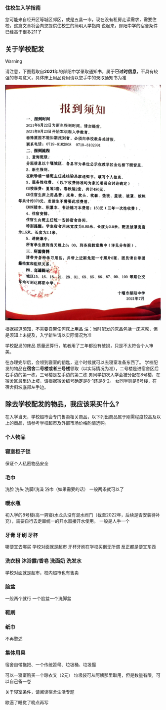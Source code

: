### 住校生入学指南

您可能来自经开区等城区郊区，或是五县一市，现在没有租房走读需求，需要住校，这篇文章将会向您提供住校生的简明入学指南
说起来，郧阳中学的宿舍条件已经高于很多211了

## 关于学校配发
> [!WARNING]
> 请注意，下图截取自**2021**年的郧阳中学录取通知书，属于**已过时信息**，不具有较强的参考意义，具体床上用品费用请以您手中的录取通知书为准

![报道须知](./notice.jpg)

根据报道须知，不需要自带任何床上用品
注：当时配发的床品包括一床凉席，但是须知上未提及，入学新生请以实际情况为准

学校配发的床品 质量还算行，笔者用了三年都没有破损，只是不太符合个人审美。


在办理完毕后，会领到寝室的钥匙，这个时候就可以去寝室准备东西了。
学校配发的物品在**宿舍二号楼或者三号楼**领取（以实际情况为准），二号楼是进宿舍区后右手边的第一栋，三号楼是左手边的第二栋
男同学初次入学会被分配在8号楼，在宿舍区最里边上坡，请根据宿舍编号确定是8-1还是8-2。
女同学则是6号楼，在宿舍斜坡底部左手边。

## 除去学校配发的物品，我应该采买什么?
在入学当天，学校超市会专门售卖相关商品，以下列出商品属于刚需程度较高及以上的商品，请参考学校超市及外部市场价格酌情选购。

### 个人物品

### 寝室柜子锁
保证个人私密物品安全

### 毛巾
洗脸 洗头 洗脚/洗澡 浴巾（如果需要的话）
一般两条就可以了

### 暖水瓶
初入学的8号楼(高一男寝)水龙头没有混水阀门（截至2022年，后续是否安装待补充），需要自行去走廊统一的开水器接开水使用。
一般是人手一个

### 牙膏 牙刷 牙杯 
哪便宜去哪买 学校对面就是超市 牙杯牙刷在学校买倒无所谓 反正都是便宜东西

### 洗衣粉 沐浴露/香皂 洗面奶 洗发水
学校对面就是超市，校内超市也有售卖

### 脸盆
一般两个就行 一个脸盆一个洗脚盆  

### 鞋刷

### 纸巾
不再赘述

### 集体用具
宿舍自带拖把、一个传统笤帚、垃圾桶、垃圾撮

可以一寝室购买一个晾衣叉（2元）
垃圾袋可从阿姨那里取用，但是数量有限，可以自己备一卷




关于寝室条件，请阅读宿舍生活专题

歇逼了睡觉了晚点再写
